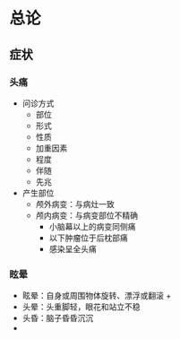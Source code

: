 # 总论
## 症状
### 头痛
+ 问诊方式
	+ 部位
	+ 形式
	+ 性质
	+ 加重因素
	+ 程度
	+ 伴随
	+ 先兆
+ 产生部位
	+ 颅外病变：与病灶一致
	+ 颅内病变：与病变部位不精确
		+ 小脑幕以上的病变同侧痛
		+ 以下肿瘤位于后枕部痛
		+ 感染呈全头痛
### 眩晕
+ 眩晕：自身或周围物体旋转、漂浮或翻滚
	+ 
+ 头晕：头重脚轻，眼花和站立不稳
+ 头昏：脑子昏昏沉沉
+ 
<!--stackedit_data:
eyJoaXN0b3J5IjpbLTE5MTc1NTExNDEsLTIwODg3NDY2MTJdfQ
==
-->